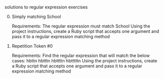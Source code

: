 solutions to regular expression exercises

0. Simply matching School

    Requirements:
        The regular expression must match School
        Using the project instructions, create a Ruby script that accepts one argument and pass it to a regular expression matching method

1. Repetition Token #0

    Requirements:
        Find the regular expression that will match the below cases:
            hbttn
            hbtttn
            hbttttn
            hbtttttn
        Using the project instructions, create a Ruby script that accepts one argument and pass it to a regular expression matching method